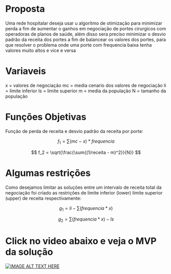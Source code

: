 # Proposta
Uma rede hospitalar deseja usar u algoritmo de otimização para minimizar perda a fim de aumentar o ganhos em negociação de portes cirurgicos com operadoras de planos de saúde, além disso sera preciso minimizar o desvio padrão da receita dos portes a fim de balancear os valores dos portes, para que resolver o problema onde uma porte com frequencia baixa tenha valores muito altos e vice e versa

# Variaveis
x = valores de negociação
mc = media cenario dos valores de negociação
li = limite inferior
ls = limite superior
m = media da população
N = tamanho da população


# Funções Objetivas
Função de perda de receita e desvio padrão da receita por porte:

$$
f_1 = \sum{(mc - x) * frequencia}
$$

$$
f_2 = \sqrt{\frac{\sum{(1/receita - m)^2}}{N}}
$$



# Algumas restrições
Como desejamos limitar as soluções entre um intervalo de receita total da negociação foi criado as restrições de limite inferior (lower) limite superior (upper) de receita respectivamente:

$$
g_1 = li - \sum({frequencia * x })
$$

$$
g_2 = \sum({frequencia * x }) - ls
$$


# Click no video abaixo e veja o MVP da solução

[![IMAGE ALT TEXT HERE](https://img.olhardigital.com.br/wp-content/uploads/2021/03/shutterstock_1488096026_Easy-Resize.com_.jpg)](https://youtu.be/-X2qao8SEPs)